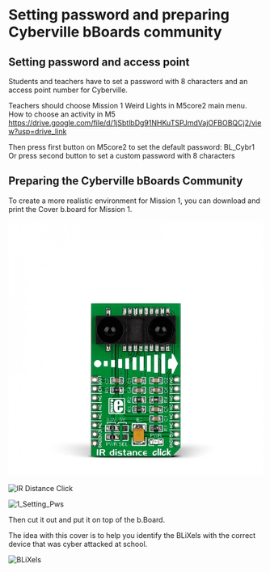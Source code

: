 # Setting password and preparing Cyberville bBoards community

## Setting password and access point
Students and teachers have to set a password with 8 characters and an access point number for Cyberville.

Teachers should choose Mission 1 Weird Lights in M5core2 main menu.
How to choose an activity in M5
https://drive.google.com/file/d/1jSbtlbDg91NHKuTSPJmdVajOFBOBQCj2/view?usp=drive_link

Then press first button on M5core2 to set the default password: BL_Cybr1 
Or press second button to set a custom password with 8 characters

## Preparing the Cyberville bBoards Community
To create a more realistic environment for Mission 1, you can download and print the Cover b.board for Mission 1.


![IR Distance Click](https://github.com/Brilliant-Labs/bboard-tutorials-v3/blob/master/ir-distance/ir-distance-click.jpg?raw=true "IR DISTANCE Click")

![IR Distance Click](https://github.com/Brilliant-Labs/code-dev/blob/main/bboard-tutorials/ir-distance/ir-distance-click.jpg?raw=true "IR DISTANCE Click")

![1_Setting_Pws](https://github.com/Brilliant-Labs/code-dev/blob/main/bboard-tutorials-cyberville/Passwords/1_Setting_Pws/SettingPws.png?raw=true "Cover b.Board for M1")

Then cut it out and put it on top of the b.Board. 

The idea with this cover is to help you identify the BLiXels with the correct device that was cyber attacked at school.

![BLiXels]("docs/static/mb/projects/bboard-tutorials-cyberville/Passwords/1_Setting_Pws/BLiXels.png?raw=true "b.Board BLiXels for Mission 1")